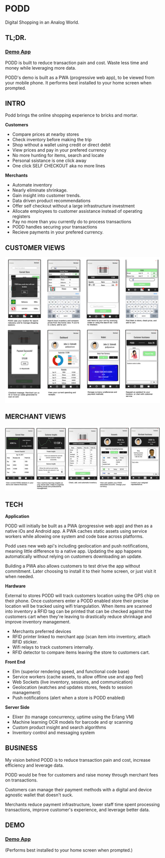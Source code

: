 # PODD
Digital Shopping in an Analog World.

## TL;DR.
### [Demo App](https://podd-demo.herokuapp.com/)

PODD is built to reduce transaction pain and cost. Waste less time and money while leveraging more data.

PODD's demo is built as a PWA (progressive web app), to be viewed from your mobile phone. It performs best installed to your home screen when prompted.

## INTRO

Podd brings the online shopping experience to bricks and mortar.

**Customers**
- Compare prices at nearby stores
- Check inventory before making the trip
- Shop without a wallet using credit or direct debit
- View prices and pay in your prefered currency
- No more hunting for items, search and locate
- Personal ssistance is one click away
- One click SELF CHECKOUT aka no more lines

**Merchants**
- Automate inventory
- Nearly eliminate shrinkage.
- Gain insight into customer trends.
- Data driven product recommendations
- Offer self checkout without a large infrastructure investment
- Allocate employees to customer assistance instead of operating registers
- Pay no more than you currently do to process transactions
- PODD handles securing your transactions
- Recieve payments in your prefered currency.

## CUSTOMER VIEWS
![](https://github.com/philawsophizing/PODD/raw/master/readme_assets/customer_screens.jpg)

## MERCHANT VIEWS
![](https://github.com/philawsophizing/PODD/raw/master/readme_assets/merchant_screens.jpg)

## TECH

**Application**

PODD will initially be built as a PWA (progressive web app) and then as a native iOs and Android app. A PWA caches static assets using service workers while allowing one system and code base across platforms.

 Podd uses new web api's including geolocation and push notifications, meaning little difference to a native app. Updating the app happens automatically without relying on customers downloading an update.

 Building a PWA also allows customers to test drive the app without commitment. Later choosing to install it to their home screen, or just visit it when needed.
 
 **Hardware**

External to stores PODD will track customers location using the GPS chip on their phone. Once customers enter a PODD enabled store their precise location will be tracked using wifi triangulation. When items are scanned into inventory a RFID tag can be printed that can be checked against the customers cart when they're leaving to drastically reduce shrinkage and improve inventory management.
 
 - Merchants preferred devices
 - RFID printer linked to merchant app (scan item into inventory, attach RFID sticker.
 - Wifi relays to track customers internally.
 - RFID detector to compare items leaving the store to customers cart.

**Front End**
- Elm (superior rendering speed, and functional code base)
- Service workers (cache assets, to allow offline use and app feel)
- Web Sockets (live inventory, sessions, and communication)
- Geolocation (watches and updates stores, feeds to session management)
- Push notifications (alert when a store is PODD enabled)

**Server Side**
- Elixer (to manage concurrency, uptime using the Erlang VM)
- Machine learning OCR models for barcode and qr scanning
- Custom product insight and search algorithms
- Inventory control and messaging system

## BUSINESS

My vision behind PODD is to reduce transaction pain and cost, increase efficiency and leverage data.

PODD would be free for customers and raise money through merchant fees on transactions.

Customers can manage their payment methods with a digital and device agnostic wallet that doesn't suck.

Merchants reduce payment infrastructure, lower staff time spent processing transactions, improve customer's experience, and leverage better data.

## DEMO

### [Demo App](https://podd-demo.herokuapp.com/)

(Performs best installed to your home screen when prompted.)
